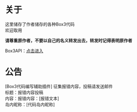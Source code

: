 <h1>关于</h1>
<p>这里储存了作者储存的各种Box3代码<br>欢迎取用</p>
<b>请尊重原作者，不要以自己的名义转发出去，转发时记得表明原作者</b>
<p>Box3API：<a href="https://docs.box3.codemao.cn/">点击进入</a></p>
<h1>公告</h1>
<p>[Box3代码编写辅助插件] 征集报错内容，投稿请发送邮件<br>标题：报错内容投稿<br>内容：报错内容：[报错文本]<br>岛内昵称：[代码岛内昵称]</p>
